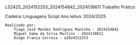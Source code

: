 LS2425_2024152253_2024154842_2024138611
Trabalho Prático

Cadeira: Linguagens Script
Ano letivo: 2024/2025

    Realizado por:
        Tiago José Mendes Rodrigues Maninha - 2024154842
        Miguel Gama da Silva Martins - 2024138611
        Diogo Franja Correia - a2024152253


